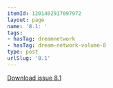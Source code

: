 ```yaml
---
itemId: 1201402917097972
layout: page
name: '8.1: '
tags:
- hasTag: dreamnetwork
- hasTag: dream-network-volume-8
type: post
urlSlug: '8.1'
---
```

<a href="files/pdfs/Volume_8/8.1-Dream-Network-Bulletin_Volume-8-Number-1.pdf" download="">Download issue 8.1</a>